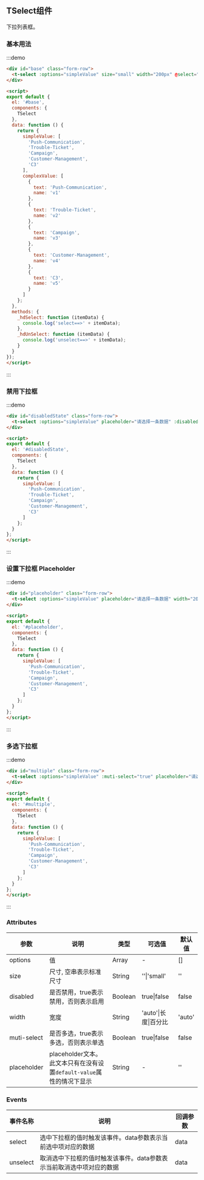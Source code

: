<script>
import Vue from 'vue';
import {TSelect} from 'ai-taurus-desktop';
export default {
  components: {
    TSelect
  },
  data: function () {
    return {
      simpleValue: [
        'Push-Communication',
        'Trouble-Ticket',
        'Campaign',
        'Customer-Management',
        'C3'
      ],
      complexValue: [
        {
          text: 'Push-Communication',
          name: 'v1'
        },
        {
          text: 'Trouble-Ticket',
          name: 'v2'
        },
        {
          text: 'Campaign',
          name: 'v3'
        },
        {
          text: 'Customer-Management',
          name: 'v4'
        },
        {
          text: 'C3',
          name: 'v5'
        }
      ]
    };
  },
  methods: {
    _hdSelect: function (itemData) {
      console.log('select==>' + itemData);
    },
    _hdUnSelect: function (itemData) {
      console.log('unselect==>' + itemData);
    }
  }
};
</script>

## TSelect组件

下拉列表框。

### 基本用法

:::demo

```html
<div id="base" class="form-row">
  <t-select :options="simpleValue" size="small" width="200px" @select="_hdSelect" @unselect="_hdUnSelect"></t-select>
</div>

<script>
export default {
  el: '#base',
  components: {
    TSelect
  },
  data: function () {
    return {
      simpleValue: [
        'Push-Communication',
        'Trouble-Ticket',
        'Campaign',
        'Customer-Management',
        'C3'
      ],
      complexValue: [
        {
          text: 'Push-Communication',
          name: 'v1'
        },
        {
          text: 'Trouble-Ticket',
          name: 'v2'
        },
        {
          text: 'Campaign',
          name: 'v3'
        },
        {
          text: 'Customer-Management',
          name: 'v4'
        },
        {
          text: 'C3',
          name: 'v5'
        }
      ]
    };
  },
  methods: {
    _hdSelect: function (itemData) {
      console.log('select==>' + itemData);
    },
    _hdUnSelect: function (itemData) {
      console.log('unselect==>' + itemData);
    }
  }
});
</script>
```
:::

### 禁用下拉框

:::demo

```html
<div id="disabledState" class="form-row">
  <t-select :options="simpleValue" placeholder="请选择一条数据" :disabled="true" width="200px"></t-select>
</div>

<script>
export default {
  el: '#disabledState',
  components: {
    TSelect
  },
  data: function () {
    return {
      simpleValue: [
        'Push-Communication',
        'Trouble-Ticket',
        'Campaign',
        'Customer-Management',
        'C3'
      ]
    };
  }
};
</script>
```
:::

### 设置下拉框 Placeholder

:::demo

```html
<div id="placeholder" class="form-row">
  <t-select :options="simpleValue" placeholder="请选择一条数据" width="200px"></t-select>
</div>

<script>
export default {
  el: '#placeholder',
  components: {
    TSelect
  },
  data: function () {
    return {
      simpleValue: [
        'Push-Communication',
        'Trouble-Ticket',
        'Campaign',
        'Customer-Management',
        'C3'
      ]
    };
  }
};
</script>
```

:::

### 多选下拉框

:::demo

```html
<div id="multiple" class="form-row">
  <t-select :options="simpleValue" :muti-select="true" placeholder="请选择" width="400px"></t-select>
</div>

<script>
export default {
  el: '#multiple',
  components: {
    TSelect
  },
  data: function () {
    return {
      simpleValue: [
        'Push-Communication',
        'Trouble-Ticket',
        'Campaign',
        'Customer-Management',
        'C3'
      ]
    };
  }
};
</script>
```

:::

### Attributes

| 参数 | 说明 | 类型 | 可选值 | 默认值 |
| ---- | ---- | ---- | ---- | ---- |
| options | 值 | Array | - | [] |
| size | 尺寸, 空串表示标准尺寸 | String | ''\|'small' | '' |
| disabled | 是否禁用，true表示禁用，否则表示启用 | Boolean | true\|false | false |
| width | 宽度 | String | 'auto'\|长度\|百分比 | 'auto' |
| muti-select | 是否多选，true表示多选，否则表示单选 | Boolean | true\|false | false |
| placeholder | placeholder文本。此文本只有在没有设置`default-value`属性的情况下显示 | String | - | '' |

### Events

| 事件名称 | 说明 | 回调参数 |
| --- | --- | --- |
| select | 选中下拉框的值时触发该事件。data参数表示当前选中项对应的数据 | data |
| unselect | 取消选中下拉框的值时触发该事件。data参数表示当前取消选中项对应的数据 | data |
